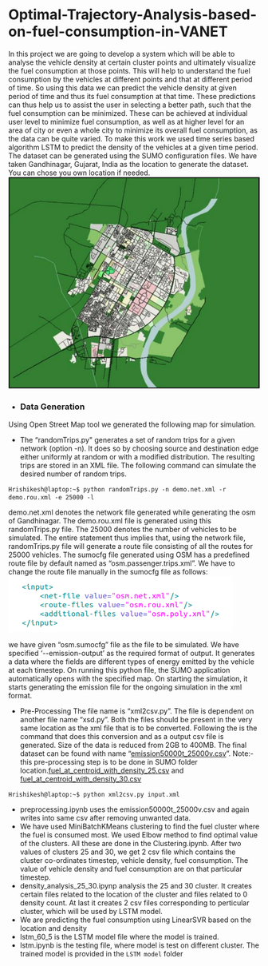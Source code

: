 # Optimal-Trajectory-Analysis-based-on-fuel-consumption-in-VANET
In this project we are going to develop a system which will be able to analyse the vehicle density at certain cluster points and ultimately visualize the fuel consumption at those points. This will help to understand the fuel consumption by the vehicles at different points and that at different period of time. So using this data we can predict the vehicle density at given period of time and thus its fuel consumption at that time. These predictions can thus help us to assist the user in selecting a better path, such that the fuel consumption can be minimized. These can be achieved at individual user level to minimize fuel consumption, as well as at higher level for an area of city or even a whole city to minimize its overall fuel consumption, as the data can be quite varied. To make this work we used time series based algorithm LSTM to predict the density of the vehicles at a given time period.
The dataset can be generated using the SUMO configuration files. We have taken Gandhinagar, Gujarat, India as the location to generate the dataset. You can chose you own location if needed. ![alt text](https://github.com/Hrishikeshvachhani/Optimal-Trajectory-Analysis-based-on-fuel-consumption-in-VANET/blob/main/Images/Gnagar%20map.PNG)


* ### Data Generation
Using Open Street Map tool we generated the following map for simulation.
 * The “randomTrips.py" generates a set of random trips for a given network (option -n). It does so by choosing source and destination edge either uniformly at random or with a modified distribution. The resulting trips are stored in an XML file. The following command can simulate the desired number of random trips.
 ```console
Hrishikesh@laptop:~$ python randomTrips.py -n demo.net.xml -r demo.rou.xml -e 25000 -l
```
demo.net.xml denotes the network file generated while generating the osm of Gandhinagar. The demo.rou.xml file is generated using this randomTrips.py file. The 25000 denotes the number of vehicles to be simulated. The entire statement thus implies that, using the network file, randomTrips.py file will generate a route file consisting of all the routes for 25000 vehicles.
The sumocfg file generated using OSM has a predefined route file by default named as “osm.passenger.trips.xml”. We have to change the route file manually in the sumocfg file as follows:
![alt text](https://github.com/Hrishikeshvachhani/Optimal-Trajectory-Analysis-based-on-fuel-consumption-in-VANET/blob/main/Images/Sumocfg%20file.png)

we have given “osm.sumocfg” file as the file to be simulated. We have specified ‘--emission-output’ as the required format of output. It generates a data where the fields are different types of energy emitted by the vehicle at each timestep. On running this python file, the SUMO application automatically opens with the specified map. On starting the simulation, it starts generating the emission file for the ongoing simulation in the xml format.
* Pre-Processing
The file name is “xml2csv.py”. The file is dependent on another file name “xsd.py”. Both the files should be present in the very same location as the xml file that is to be converted. Following the is the command that does this conversion and as a output csv file is generated. Size of the data is reduced from 2GB to 400MB. The final dataset can be found with name “[emission50000t_25000v.csv](https://drive.google.com/file/d/12RQy26r_0jvAUE2OK2dkfHKG-w0VGamc/view?usp=sharing)”. 
Note:- this pre-processing step is to be done in SUMO folder location.[fuel_at_centroid_with_density_25.csv](https://drive.google.com/file/d/1ODADQQTjnpCBQW-81OwGAIe0lLeuIKRl/view?usp=sharing) and [fuel_at_centroid_with_density_30.csv](https://drive.google.com/file/d/1gBXcYTINiXejYTYrZehnucpb133izOCa/view?usp=sharing)
 ```console
Hrishikesh@laptop:~$ python xml2csv.py input.xml
```

 * preprocessing.ipynb uses the emission50000t_25000v.csv and again writes into same csv after removing unwanted data.
 * We have used MiniBatchKMeans clustering to find the fuel cluster where the fuel is consumed most. We used Elbow method to find optimal value of the clusters. All these are done in the Clustering.ipynb. After two values of clusters 25 and 30, we get 2 csv file which contains the cluster co-ordinates timestep, vehicle density, fuel consumption. The value of vehicle density and fuel consumption are on that particular timestep.  
 * density_analysis_25_30.ipynp analysis the 25 and 30 cluster. It creates certain files related to the location of the cluster and files related to 0 density count. At last it creates 2 csv files corresponding to perticular cluster, which will be used by LSTM model.
 * We are predicting the fuel consumption using LinearSVR based on the location and density
 * lstm_60_5 is the LSTM model file where the model is trained.
 * lstm.ipynb is the testing file, where model is test on different cluster. The trained model is provided in the `LSTM model` folder
